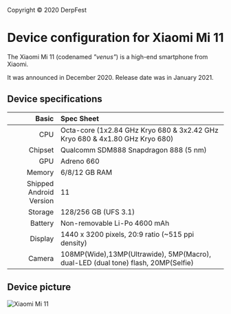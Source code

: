 Copyright &copy; 2020 DerpFest

Device configuration for Xiaomi Mi 11
=========================================

The Xiaomi Mi 11 (codenamed _"venus"_) is a high-end smartphone from Xiaomi.

It was announced in December 2020. Release date was in January 2021.

## Device specifications

Basic   | Spec Sheet
-------:|:-------------------------
CPU     | Octa-core (1x2.84 GHz Kryo 680 & 3x2.42 GHz Kryo 680 & 4x1.80 GHz Kryo 680)
Chipset | Qualcomm SDM888 Snapdragon 888 (5 nm)
GPU     | Adreno 660
Memory  | 6/8/12 GB RAM
Shipped Android Version | 11
Storage | 128/256 GB (UFS 3.1)
Battery | Non-removable Li-Po 4600 mAh
Display | 1440 x 3200 pixels, 20:9 ratio (~515 ppi density)
Camera  | 108MP(Wide),13MP(Ultrawide), 5MP(Macro), dual-LED (dual tone) flash, 20MP(Selfie)

## Device picture


![Xiaomi Mi 11](https://xiaomi-mi.com/uploads/CatalogueImage/mi_11%20(5)_18955_1609664314.jpg "Xiaomi Mi 11 in black")